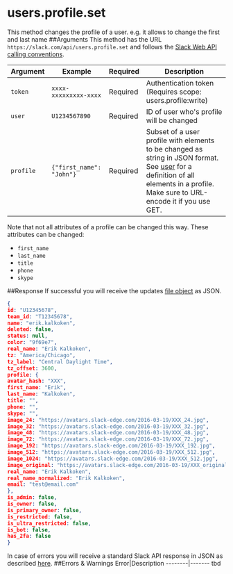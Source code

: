 # users.profile.set
This method changes the profile of a user. e.g. it allows to change the first and last name
##Arguments
This method has the URL `https://slack.com/api/users.profile.set` and follows the [Slack Web API calling conventions](https://api.slack.com/web#basics).

Argument|Example|Required|Description
--------|-------|--------|-----------
`token`|`xxxx-xxxxxxxxx-xxxx`|Required|Authentication token (Requires scope: users.profile:write)
`user`|`U1234567890`|Required|ID of user who's profile will be changed
`profile`|`{"first_name": "John"}`|Required|Subset of a user profile with elements to be changed as string in JSON format. See [user](https://api.slack.com/types/user) for a definition of all elements in a profile. Make sure to URL-encode it if you use GET.

Note that not all attributes of a profile can be changed this way. These attributes can be changed:
- `first_name`
- `last_name`
- `title`
- `phone`
- `skype`

##Response
If successful you will receive the updates [file object](https://api.slack.com/types/file) as JSON.

```json
{
id: "U12345678",
team_id: "T12345678",
name: "erik.kalkoken",
deleted: false,
status: null,
color: "9f69e7",
real_name: "Erik Kalkoken",
tz: "America/Chicago",
tz_label: "Central Daylight Time",
tz_offset: 3600,
profile: {
avatar_hash: "XXX",
first_name: "Erik",
last_name: "Kalkoken",
title: "",
phone: "",
skype: "",
image_24: "https://avatars.slack-edge.com/2016-03-19/XXX_24.jpg",
image_32: "https://avatars.slack-edge.com/2016-03-19/XXX_32.jpg",
image_48: "https://avatars.slack-edge.com/2016-03-19/XXX_48.jpg",
image_72: "https://avatars.slack-edge.com/2016-03-19/XXX_72.jpg",
image_192: "https://avatars.slack-edge.com/2016-03-19/XXX_192.jpg",
image_512: "https://avatars.slack-edge.com/2016-03-19/XXX_512.jpg",
image_1024: "https://avatars.slack-edge.com/2016-03-19/XXX_512.jpg",
image_original: "https://avatars.slack-edge.com/2016-03-19/XXX_original.jpg",
real_name: "Erik Kalkoken",
real_name_normalized: "Erik Kalkoken",
email: "test@email.com"
},
is_admin: false,
is_owner: false,
is_primary_owner: false,
is_restricted: false,
is_ultra_restricted: false,
is_bot: false,
has_2fa: false
}
```
In case of errors you will receive a standard Slack API response in JSON as described [here](https://api.slack.com/web#basics). 
##Errors & Warnings
Error|Description
--------|-------
tbd
